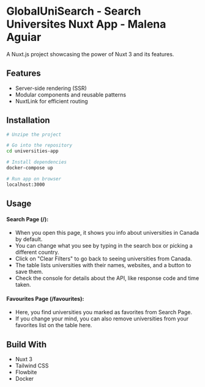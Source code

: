 # GlobalUniSearch - Search Universites Nuxt App - Malena Aguiar


A Nuxt.js project showcasing the power of Nuxt 3 and its features.

## Features

- Server-side rendering (SSR)
- Modular components and reusable patterns
- NuxtLink for efficient routing

## Installation
```bash
# Unzipe the project

# Go into the repository
cd universities-app

# Install dependencies
docker-compose up

# Run app on browser
localhost:3000
```
## Usage
#### Search Page (/):
- When you open this page, it shows you info about universities in Canada by default.
- You can change what you see by typing in the search box or picking a different country.
- Click on "Clear Filters" to go back to seeing universities from Canada.
- The table lists universities with their names, websites, and a button to save them.
- Check the console for details about the API, like response code and time taken.

#### Favourites Page (/favourites):

- Here, you find universities you marked as favorites from Search Page.
- If you change your mind, you can also remove universities from your favorites list on the table here.

## Build With
- Nuxt 3
- Tailwind CSS
- Flowbite
- Docker

